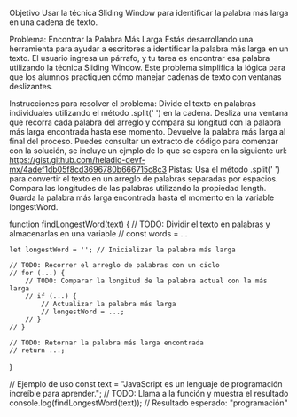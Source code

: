 Objetivo
Usar la técnica Sliding Window para identificar la palabra más larga en una cadena de texto.

Problema: Encontrar la Palabra Más Larga
Estás desarrollando una herramienta para ayudar a escritores a identificar la palabra más larga en un texto. El usuario ingresa un párrafo, y tu tarea es encontrar esa palabra utilizando la técnica Sliding Window. Este problema simplifica la lógica para que los alumnos practiquen cómo manejar cadenas de texto con ventanas deslizantes.

Instrucciones para resolver el problema:
Divide el texto en palabras individuales utilizando el método .split(' ') en la cadena.
Desliza una ventana que recorra cada palabra del arreglo y compara su longitud con la palabra más larga encontrada hasta ese momento.
Devuelve la palabra más larga al final del proceso.
Puedes consultar un extracto de código para comenzar con la solución, se incluye un ejmplo de lo que se espera en la siguiente url: https://gist.github.com/heladio-devf-mx/4adef1db05f8cd3696780b666715c8c3
Pistas:
Usa el método .split(' ') para convertir el texto en un arreglo de palabras separadas por espacios.
Compara las longitudes de las palabras utilizando la propiedad length.
Guarda la palabra más larga encontrada hasta el momento en la variable longestWord.

function findLongestWord(text) {
// TODO: Dividir el texto en palabras y almacenarlas en una variable
// const words = ...

    let longestWord = ''; // Inicializar la palabra más larga

    // TODO: Recorrer el arreglo de palabras con un ciclo
    // for (...) {
        // TODO: Comparar la longitud de la palabra actual con la más larga
        // if (...) {
            // Actualizar la palabra más larga
            // longestWord = ...;
        // }
    // }

    // TODO: Retornar la palabra más larga encontrada
    // return ...;

}

// Ejemplo de uso
const text = "JavaScript es un lenguaje de programación increíble para aprender.";
// TODO: Llama a la función y muestra el resultado
console.log(findLongestWord(text)); // Resultado esperado: "programación"
